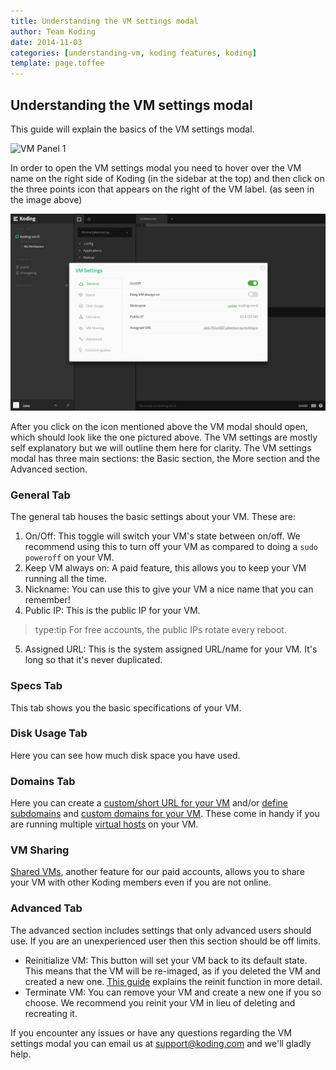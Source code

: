 ```yaml
---
title: Understanding the VM settings modal
author: Team Koding
date: 2014-11-03
categories: [understanding-vm, koding features, koding]
template: page.toffee
---
```


## Understanding the VM settings modal
This guide will explain the basics of the VM settings modal.

![VM Panel 1](uvms2.png)

In order to open the VM settings modal you need to hover over the VM name on the right side of Koding (in the sidebar at the top) and then click on the three points icon that appears on the right of the VM label. (as seen in the image above)

![VM Panel 2](uvms1.png)

After you click on the icon mentioned above the VM modal should open, which should look like the one pictured above. The VM settings are mostly self explanatory but we will outline them here for clarity. The VM settings modal has three main sections: the Basic section, the More section and the Advanced section.

### General Tab
The general tab houses the basic settings about your VM. These are:
1. On/Off: This toggle will switch your VM's state between on/off. We recommend using this to turn off your VM as compared to doing a `sudo poweroff` on your VM.
2. Keep VM always on: A paid feature, this allows you to keep your VM running all the time.
3. Nickname: You can use this to give your VM a nice name that you can remember!
4. Public IP: This is the public IP for your VM.
> type:tip
> For free accounts, the public IPs rotate every reboot.
5. Assigned URL: This is the system assigned URL/name for your VM. It's long so that it's never duplicated.

### Specs Tab
This tab shows you the basic specifications of your VM.

### Disk Usage Tab
Here you can see how much disk space you have used.

### Domains Tab
Here you can create a [custom/short URL for your VM](http://learn.koding.com/faq/vm-hostname/) and/or [define subdomains](http://learn.koding.com/faq/vm-hostname/) and [custom domains for your VM](http://learn.koding.com/guides/domains/). These come in handy if you are running multiple [virtual hosts](http://learn.koding.com/guides/vhosts-and-subdomains/) on your VM.

### VM Sharing
[Shared VMs](http://learn.koding.com/guides/permanent-shared-vm/), another feature for our paid accounts, allows you to share your VM with other Koding members even if you are not online.

### Advanced Tab
The advanced section includes settings that only advanced users should use. If you are an unexperienced user then this section should be off limits.

* Reinitialize VM: This button will set your VM back to its default state. This means that the VM will be re-imaged, as if you deleted the VM and created a new one. [This guide](https://learn.koding.com/faq/vm-reinit/) explains the reinit function in more detail.
* Terminate VM: You can remove your VM and create a new one if you so choose. We recommend you reinit your VM in lieu of deleting and recreating it.

If you encounter any issues or have any questions regarding the VM settings modal you can email us at [support@koding.com](mailto:support@koding.com) and we'll gladly help.
